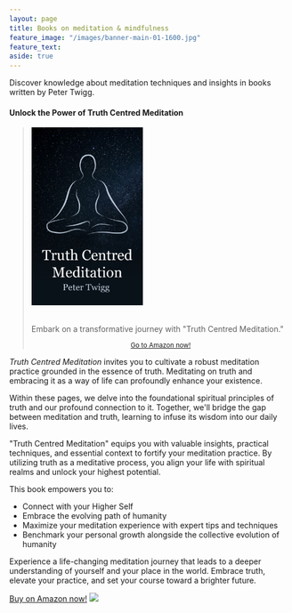 ```yaml
---
layout: page
title: Books on meditation & mindfulness
feature_image: "/images/banner-main-01-1600.jpg"
feature_text: 
aside: true 
---
```


Discover knowledge about meditation techniques and insights in books written by Peter Twigg.

#### Unlock the Power of Truth Centred Meditation



<blockquote class="photo">
	<img src="/images/book-cover-truth-centred-meditation.jpg" width="200">
	<br>
	<br>
	<p>Embark on a transformative journey with "Truth Centred Meditation."</p>
	<footer><small><center><a href="https://www.amazon.com/Amazon-Ads-Authors-Advertising-Potential/dp/178613019X?&linkCode=li1&tag=petertwiggboo-20&linkId=2484966f00541f0fd5f4e3ecdee3578d&language=en_US&ref_=as_li_ss_il">Go to Amazon now!</a></center></small></footer>
</blockquote>



*Truth Centred Meditation* invites you to cultivate a robust meditation practice grounded in the essence of truth. Meditating on truth and embracing it as a way of life can profoundly enhance your existence.

Within these pages, we delve into the foundational spiritual principles of truth and our profound connection to it. Together, we'll bridge the gap between meditation and truth, learning to infuse its wisdom into our daily lives.

"Truth Centred Meditation" equips you with valuable insights, practical techniques, and essential context to fortify your meditation practice. 
By utilizing truth as a meditative process, you align your life with spiritual realms and unlock your highest potential. 

This book empowers you to: 

* Connect with your Higher Self
* Embrace the evolving path of humanity
* Maximize your meditation experience with expert tips and techniques
* Benchmark your personal growth alongside the collective evolution of humanity

Experience a life-changing meditation journey that leads to a deeper understanding of yourself and your place in the world. Embrace truth, elevate your practice, and set your course toward a brighter future.

[Buy on Amazon now!](https://www.amazon.com/Amazon-Ads-Authors-Advertising-Potential/dp/178613019X?&linkCode=li1&tag=petertwiggboo-20&linkId=2484966f00541f0fd5f4e3ecdee3578d&language=en_US&ref_=as_li_ss_il") ![](TCM2X3(1).jpg)

